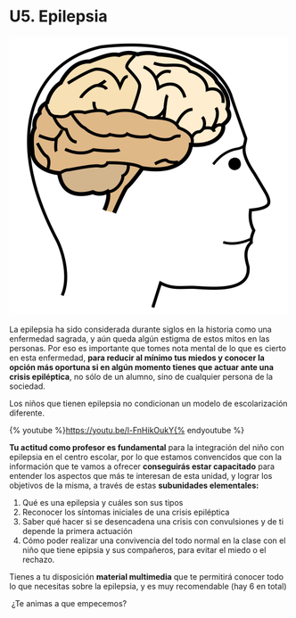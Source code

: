 # U5. Epilepsia


![Fig.3.33. Cerebro. Sergio Palao. ARASAAC. Licencia CC BY-NC-SA](img/M3_33.png)

La epilepsia ha sido considerada durante siglos en la historia como una enfermedad sagrada, y aún queda algún estigma de estos mitos en las personas. Por eso es importante que tomes nota mental de lo que es cierto en esta enfermedad, **para reducir al mínimo tus miedos y conocer la opción más oportuna si en algún momento tienes que actuar ante una crisis epiléptica**, no sólo de un alumno, sino de cualquier persona de la sociedad.

Los niños que tienen epilepsia no condicionan un modelo de escolarización diferente.

{% youtube %}https://youtu.be/l-FnHikOukY{% endyoutube %}

**Tu actitud como profesor es fundamental** para la integración del niño con epilepsia en el centro escolar, por lo que estamos convencidos que con la información que te vamos a ofrecer **conseguirás estar capacitado** para entender los aspectos que más te interesan de esta unidad, y lograr los objetivos de la misma, a través de estas **subunidades elementales:**

1.  Qué es una epilepsia y cuáles son sus tipos
2.  Reconocer los síntomas iniciales de una crisis epiléptica
3.  Saber qué hacer si se desencadena una crisis con convulsiones y de ti depende la primera actuación
4.  Cómo poder realizar una convivencia del todo normal en la clase con el niño que tiene epipsia y sus compañeros, para evitar el miedo o el rechazo.

  
Tienes a tu disposición **material multimedia** que te permitirá conocer todo lo que necesitas sobre la epilepsia, y es muy recomendable (hay 6 en total)

 ¿Te animas a que empecemos?

